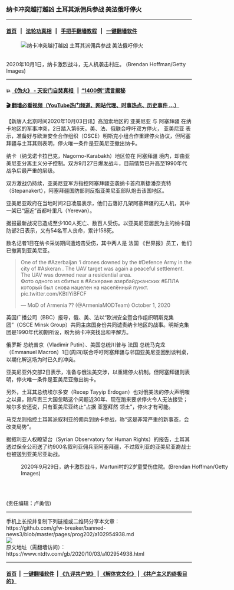 ### 纳卡冲突越打越凶 土耳其派佣兵参战 美法俄吁停火
------------------------

#### [首页](https://github.com/gfw-breaker/banned-news3/blob/master/README.md) &nbsp;&nbsp;|&nbsp;&nbsp; [法轮功真相](https://github.com/begood0513/basic/blob/master/README.md)  &nbsp;&nbsp;|&nbsp;&nbsp; [手把手翻墙教程](https://github.com/gfw-breaker/guides/wiki)  &nbsp;&nbsp;|&nbsp;&nbsp; [一键翻墙软件](https://github.com/gfw-breaker/nogfw/blob/master/README.md)  



<div><div class="featured_image">
 <figure>
  <img alt="纳卡冲突越打越凶 土耳其派佣兵参战 美法俄吁停火" src="https://i.ntdtv.com/assets/uploads/2020/10/GettyImages-1277836021-800x450.jpg"/>
 </figure><br/>
 <span class="caption">
  2020年10月1日，纳卡激烈战斗，无人机袭击村庄。 (Brendan Hoffman/Getty Images)
 </span>
</div>
</div><hr/>

#### 💥 [《伪火》 - 天安门自焚真相 ](http://158.247.195.190:10000/videos/blog/weihuo.html)&nbsp; |&nbsp; [“1400例”谎言揭秘  ](http://158.247.195.190:10000/videos/blog/jiexi1400.html)

#### [ 🎬  翻墙必看视频（YouTube热门频道、网站代理、时事热点、历史事件 ...）](https://github.com/gfw-breaker/links/blob/master/banned.md)

<div><div class="post_content" itemprop="articleBody">
 <p>
  【新唐人北京时间2020年10月03日讯】高加索地区的
  <ok href="https://www.ntdtv.com/gb/亚美尼亚.htm">
   亚美尼亚
  </ok>
  与
  <ok href="https://www.ntdtv.com/gb/阿塞拜疆.htm">
   阿塞拜疆
  </ok>
  在纳卡地区的军事冲突，2日踏入第6天。美、法、俄联合呼吁双方停火，
  <ok href="https://www.ntdtv.com/gb/亚美尼亚.htm">
   亚美尼亚
  </ok>
  表示，准备好与欧洲安全合作组织（OSCE）明斯克小组合作重建停火协议，但阿塞拜疆与土耳其则表明，停火唯一条件是亚美尼亚撤出纳卡。
 </p>
 <p>
  纳卡（纳戈诺卡拉巴克，Nagorno-Karabakh）地区位在
  <ok href="https://www.ntdtv.com/gb/阿塞拜疆.htm">
   阿塞拜疆
  </ok>
  境内，却由亚美尼亚分离主义分子控制。双方9月27日爆发战斗，目前情势已升高至1990年代战争后最严重的层级。
 </p>
 <p>
  双方激战仍持续，亚美尼亚军方指控阿塞拜疆空袭纳卡首府斯捷潘奈克特（Stepanakert），阿塞拜疆国防部则反指亚美尼亚部队炮击该国地区。
 </p>
 <p>
  亚美尼亚政府在当地时间2日凌晨表示，他们击落好几架阿塞拜疆的无人机，其中一架已“逼近”首都叶里凡（Yerevan）。
 </p>
 <p>
  据报最新战况已造成至少100人死亡、数百人受伤。以亚美尼亚居民为主的纳卡国防部2日表示，又有54名军人丧命，累计158死。
 </p>
 <p>
  数名记者1日在纳卡采访期间遭炮击受伤，其中两人是
  <ok href="https://www.ntdtv.com/gb/法国.htm">
   法国
  </ok>
  《世界报》员工，他们已撤离到亚美尼亚。
 </p>
 <blockquote class="twitter-tweet">
  <p dir="ltr" lang="und">
   One of the
   <ok href="https://twitter.com/hashtag/Azerbaijan?src=hash&amp;ref_src=twsrc%5Etfw">
    #Azerbaijan
   </ok>
   ‘i drones downed by the
   <ok href="https://twitter.com/hashtag/Defence?src=hash&amp;ref_src=twsrc%5Etfw">
    #Defence
   </ok>
   Army in the city of
   <ok href="https://twitter.com/hashtag/Askeran?src=hash&amp;ref_src=twsrc%5Etfw">
    #Askeran
   </ok>
   . The UAV target was again a peaceful settlement. The UAV was downed near a residential area.
   <br/>
   Фото одного из сбитых в
   <ok href="https://twitter.com/hashtag/%D0%90%D1%81%D0%BA%D0%B5%D1%80%D0%B0%D0%BD%D0%B5?src=hash&amp;ref_src=twsrc%5Etfw">
    #Аскеране
   </ok>
   азербайджанских
   <ok href="https://twitter.com/hashtag/%D0%91%D0%9F%D0%9B%D0%90?src=hash&amp;ref_src=twsrc%5Etfw">
    #БПЛА
   </ok>
   который был снова нацелен на населённый пункт.
   <ok href="https://t.co/KBtIYiBFCF">
    pic.twitter.com/KBtIYiBFCF
   </ok>
  </p>
  <p>
   — MoD of Armenia ?? (@ArmeniaMODTeam)
   <ok href="https://twitter.com/ArmeniaMODTeam/status/1311600599167897600?ref_src=twsrc%5Etfw">
    October 1, 2020
   </ok>
  </p>
 </blockquote>
 <p>
  <script async="" charset="utf-8" src="https://platform.twitter.com/widgets.js">
  </script>
 </p>
 <p>
  英国广播公司（BBC）报导，俄、美、法以“欧洲安全暨合作组织明斯克集团”（OSCE Minsk Group）共同主席国身份共同谴责纳卡地区的战事。明斯克集团是1990年代初期所设，盼为纳卡冲突找出和平解方。
 </p>
 <p>
  <ok href="https://www.ntdtv.com/gb/俄罗斯.htm">
   俄罗斯
  </ok>
  总统普京（Vladimir Putin）、美国总统川普与
  <ok href="https://www.ntdtv.com/gb/法国.htm">
   法国
  </ok>
  总统马克龙（Emmanuel Macron）1日(周四)联合呼吁阿塞拜疆与邻国亚美尼亚回到谈判桌，以期化解这场为时已久的冲突。
 </p>
 <p>
  亚美尼亚外交部2日表示，准备与俄法美交涉，以重建停火机制。但阿塞拜疆则表明，停火唯一条件是亚美尼亚撤出纳卡。
 </p>
 <p>
  另外，土耳其总统埃尔多安（Recep Tayyip Erdogan）也对俄美法的停火声明嗤之以鼻，除斥责三大国忽略这个问题近30年、现在跑来要求停火令人无法接受；埃尔多安还说，只有亚美尼亚终止“占据
  <ok href="https://www.ntdtv.com/gb/亚塞拜然.htm">
   亚塞拜然
  </ok>
  领土”，停火才有可能。
 </p>
 <p>
  马克龙则指控土耳其派叙利亚的佣兵到纳卡参战，称“这是非常严重的新事态，会改变局势”。
 </p>
 <p>
  据叙利亚人权瞭望台（Syrian Observatory for Human Rights）的报告，土耳其透过保全公司送了约900名叙利亚佣兵至阿塞拜疆，不过叙利亚的亚美尼亚裔战士也被送到亚美尼亚助战。
 </p>
 <figure class="wp-caption alignnone" id="attachment_102954975" style="width: 600px">
  <img alt="" class="size-medium wp-image-102954975" src="https://i.ntdtv.com/assets/uploads/2020/10/GettyImages-1277397906-600x400.jpg">
   <br/><figcaption class="wp-caption-text">
    2020年9月29日，纳卡激烈战斗，Martuni村的2岁童受伤住院。(Brendan Hoffman/Getty Images)
   </figcaption><br/>
  </img>
 </figure><br/>
 <div class="video_fit_container">
 </div>
 <p>
  (责任编辑：卢勇信)
 </p>
 <div class="single_ad">
 </div>
</div>
</div>
<hr/>
手机上长按并复制下列链接或二维码分享本文章：<br/>
https://github.com/gfw-breaker/banned-news3/blob/master/pages/prog202/a102954938.md <br/>
<a href='https://github.com/gfw-breaker/banned-news3/blob/master/pages/prog202/a102954938.md'><img src='https://github.com/gfw-breaker/banned-news3/blob/master/pages/prog202/a102954938.md.png'/></a> <br/>
原文地址（需翻墙访问）：https://www.ntdtv.com/gb/2020/10/03/a102954938.html


------------------------
#### [首页](https://github.com/gfw-breaker/banned-news3/blob/master/README.md) &nbsp;|&nbsp; [一键翻墙软件](https://github.com/gfw-breaker/nogfw/blob/master/README.md) &nbsp;| [《九评共产党》](https://github.com/gfw-breaker/9ping.md/blob/master/README.md#九评之一评共产党是什么) | [《解体党文化》](https://github.com/gfw-breaker/jtdwh.md/blob/master/README.md) | [《共产主义的终极目的》](https://github.com/gfw-breaker/gczydzjmd.md/blob/master/README.md)


<img src='http://gfw-breaker.win/banned-news3/pages/prog202/a102954938.md' width='0px' height='0px'/>